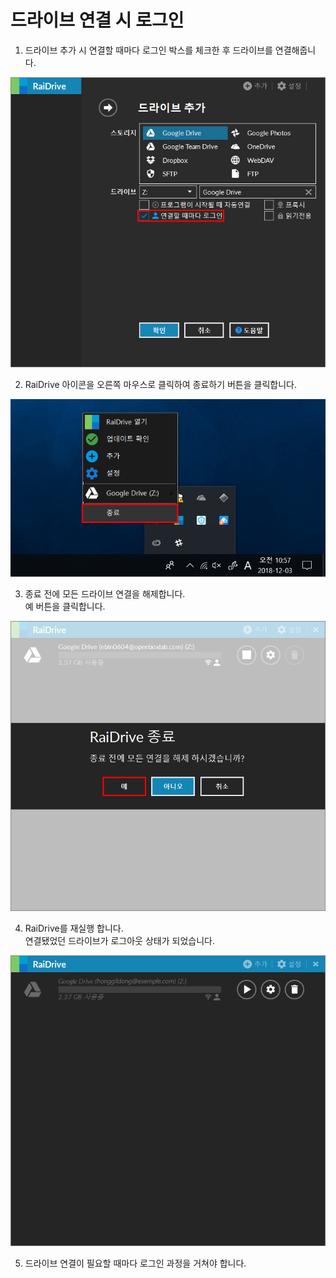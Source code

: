 # 드라이브 연결 시 로그인  


1. 드라이브 추가 시 연결할 때마다 로그인 박스를 체크한 후 드라이브를 연결해줍니다.  

![login_checkbox](/login_checkbox.PNG?raw=true)  


2.  RaiDrive 아이콘을 오른쪽 마우스로 클릭하여 종료하기 버튼을 클릭합니다.  

![raidrive_off](/raidrive_off.png?raw=true)  


3. 종료 전에 모든 드라이브 연결을 해제합니다.  
   예 버튼을 클릭합니다.  

![off](/off.PNG?raw=true)  


4. RaiDrive를 재실행 합니다.  
   연결됐었던 드라이브가 로그아웃 상태가 되었습니다.  

![logout](/logout.PNG?raw=true)  


5. 드라이브 연결이 필요할 때마다 로그인 과정을 거쳐야 합니다.  

